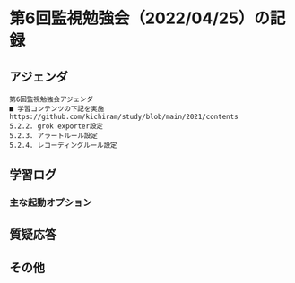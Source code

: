 # 第6回監視勉強会（2022/04/25）の記録
## アジェンダ
```
第6回監視勉強会アジェンダ
■ 学習コンテンツの下記を実施
https://github.com/kichiram/study/blob/main/2021/contents
5.2.2. grok exporter設定
5.2.3. アラートルール設定
5.2.4. レコーディングルール設定
```
## 学習ログ
### 主な起動オプション
## 質疑応答
## その他
